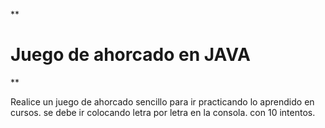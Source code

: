**

# Juego de ahorcado en JAVA

**

Realice un juego de ahorcado sencillo para ir practicando lo aprendido en cursos.
se debe ir colocando letra por letra en la consola.
con 10 intentos.


